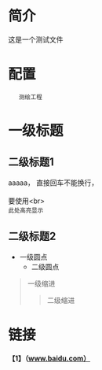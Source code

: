 # 简介
这是一个测试文件
# 配置
       测绘工程
# 一级标题
## 二级标题1
aaaaa， 直接回车不能换行，<br>      
要使用\<br> <br>
 `此处高亮显示`
## 二级标题2
* 一级圆点
  * 二级圆点
>一级缩进
>>二级缩进
# 链接
**【1】（www.baidu.com）**
